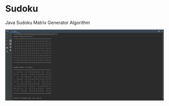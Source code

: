 # Sudoku
Java Sudoku Matrix Generator Algorithm

![Screenshot](screenshot.png?raw=true "Screenshot")
